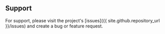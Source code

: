 ## Support

For support, please visit the project's [issues]({{ site.github.repository_url }}/issues) and create a bug or feature request.
